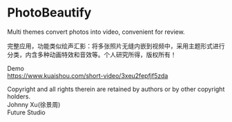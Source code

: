 # PhotoBeautify

Multi themes convert photos into video, convenient for review.

完整应用，功能类似绘声汇影：将多张照片无缝内嵌到视频中，采用主题形式进行分类，内含多种动画特效和音效等。个人研究所得，版权所有！

Demo  
https://www.kuaishou.com/short-video/3xeu2fepfjf5zda     

Copyright and all rights therein are retained by authors or by other copyright holders.  
Johnny Xu(徐景周)  
Future Studio

